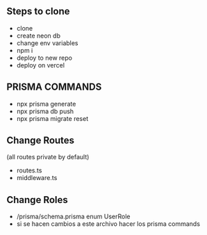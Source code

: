 ## Steps to clone
- clone
- create neon db
- change env variables
- npm i
- deploy to new repo
- deploy on vercel

## PRISMA COMMANDS
- npx prisma generate
- npx prisma db push 
- npx prisma migrate reset

## Change Routes
(all routes private  by default)
- routes.ts
- middleware.ts

##  Change Roles
- /prisma/schema.prisma enum UserRole
- si se  hacen cambios a este archivo  hacer los  prisma commands


